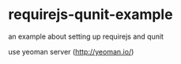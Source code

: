 requirejs-qunit-example
=======================

an example about setting up requirejs and qunit

use yeoman server (http://yeoman.io/)